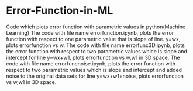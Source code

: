 # Error-Function-in-ML
Code which plots error function with parametric values in python(Machine Learning)
The code with file name errorfunction.ipynb, plots the error function with respect to one parametric value that is slope of line. y=wx, plots errorfunction vs w.
The code with file name errorfunc3D.ipynb, plots the error function with respect to two parametric values whice is slope and intercept for line y=wx+w1, plots errorfunction vs w,w1 in 3D space.
The code with file name errorfuncnoise.ipynb, plots the error function with respect to two parametric values which is slope and intercept and added noise to the original data sets for line y=wx+w1+noise, plots errorfunction vs w,w1 in 3D space.
